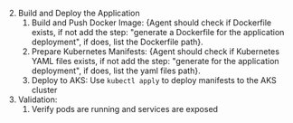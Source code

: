 2. Build and Deploy the Application
    1. Build and Push Docker Image: {Agent should check if Dockerfile exists, if not add the step: "generate a Dockerfile for the application deployment", if does, list the Dockerfile path}.
    2. Prepare Kubernetes Manifests: {Agent should check if Kubernetes YAML files exists, if not add the step: "generate for the application deployment", if does, list the yaml files path}.
    3. Deploy to AKS: Use `kubectl apply` to deploy manifests to the AKS cluster
3. Validation:
    1. Verify pods are running and services are exposed
